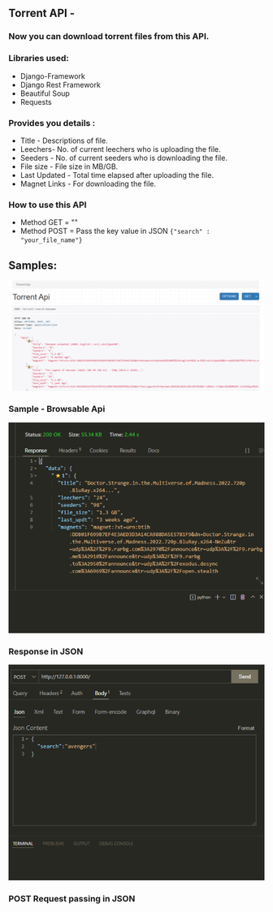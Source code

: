 ## Torrent API - 
### Now you can download torrent files from this API. 

### Libraries used:
* Django-Framework
* Django Rest Framework
* Beautiful Soup
* Requests

### Provides you details :
* Title - Descriptions of file. 
* Leechers- No. of current leechers who is uploading the file. 
* Seeders - No. of current seeders who is downloading the file.
* File size - File size in MB/GB.
* Last Updated - Total time elapsed after uploading the file. 
* Magnet Links -  For downloading the file.

### How to use this API
* Method GET = ""
* Method POST = Pass the key value in JSON
    `{"search" : "your_file_name"}`
    
## Samples:

![alt text](https://github.com/PeeusD/TorrentApi/blob/main/gitpic/Capture1.PNG) <br>
### Sample - Browsable Api
![alt text](https://github.com/PeeusD/TorrentApi/blob/main/gitpic/Capture2.PNG) <br>
### Response in JSON
![alt text](https://github.com/PeeusD/TorrentApi/blob/main/gitpic/Capture3.png) <br>
### POST Request passing in JSON
